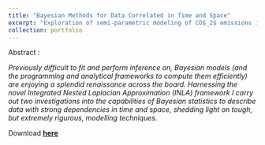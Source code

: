 ```yaml
---
title: "Bayesian Methods for Data Correlated in Time and Space"
excerpt: "Exploration of semi-parametric modeling of CO$_2$ emissions in Hawaii and Malaria incidence in Gambia using the INLA Bayesian framework <br/><br/><img src='/images/co2-malaria.png'>"
collection: portfolio
---
```


Abstract :

*Previously difficult to fit and perform inference on, Bayesian models (and the programming and analytical frameworks to compute them efficiently) are enjoying a splendid renaissance across the board. Harnessing the novel Integrated Nested Laplacian Approximation (INLA) framework I carry out two investigations into the capabilities of Bayesian statistics to describe data with strong dependencies in time and space, shedding light on tough, but extremely rigurous, modelling techniques.*

Download [**here**](https://sergiosonline.github.io/files/Modelling-in-Space-and-Time.pdf)
